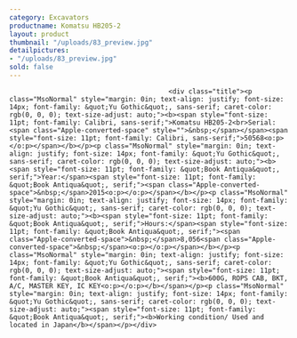 ```yaml
---
category: Excavators
productname: Komatsu HB205-2
layout: product
thumbnail: "/uploads/83_preview.jpg"
detailpictures:
- "/uploads/83_preview.jpg"
sold: false
---
```


                                            <div class="title"><p class="MsoNormal" style="margin: 0in; text-align: justify; font-size: 14px; font-family: &quot;Yu Gothic&quot;, sans-serif; caret-color: rgb(0, 0, 0); text-size-adjust: auto;"><b><span style="font-size: 11pt; font-family: Calibri, sans-serif;">Komatsu HB205-2<br>Serial:<span class="Apple-converted-space" style="">&nbsp;</span></span><span style="font-size: 11pt; font-family: Calibri, sans-serif;">50568<o:p></o:p></span></b></p><p class="MsoNormal" style="margin: 0in; text-align: justify; font-size: 14px; font-family: &quot;Yu Gothic&quot;, sans-serif; caret-color: rgb(0, 0, 0); text-size-adjust: auto;"><b><span style="font-size: 11pt; font-family: &quot;Book Antiqua&quot;, serif;">Year:</span><span style="font-size: 11pt; font-family: &quot;Book Antiqua&quot;, serif;"><span class="Apple-converted-space">&nbsp;</span>2015<o:p></o:p></span></b></p><p class="MsoNormal" style="margin: 0in; text-align: justify; font-size: 14px; font-family: &quot;Yu Gothic&quot;, sans-serif; caret-color: rgb(0, 0, 0); text-size-adjust: auto;"><b><span style="font-size: 11pt; font-family: &quot;Book Antiqua&quot;, serif;">Hours:</span><span style="font-size: 11pt; font-family: &quot;Book Antiqua&quot;, serif;"><span class="Apple-converted-space">&nbsp;</span>8,056<span class="Apple-converted-space">&nbsp;</span><o:p></o:p></span></b></p><p class="MsoNormal" style="margin: 0in; text-align: justify; font-size: 14px; font-family: &quot;Yu Gothic&quot;, sans-serif; caret-color: rgb(0, 0, 0); text-size-adjust: auto;"><span style="font-size: 11pt; font-family: &quot;Book Antiqua&quot;, serif;"><b>600G, ROPS CAB, BKT, A/C, MASTER KEY, IC KEY<o:p></o:p></b></span></p><p class="MsoNormal" style="margin: 0in; text-align: justify; font-size: 14px; font-family: &quot;Yu Gothic&quot;, sans-serif; caret-color: rgb(0, 0, 0); text-size-adjust: auto;"><span style="font-size: 11pt; font-family: &quot;Book Antiqua&quot;, serif;"><b>Working condition/ Used and located in Japan</b></span></p></div>

